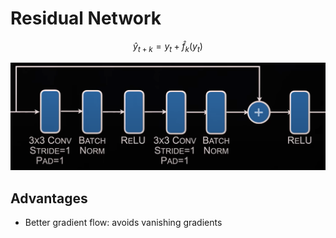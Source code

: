 # Residual Network

$$
\hat y_{t+k} = y_t + \hat f_k(y_t)
$$

![image-20240310004317622](./assets/resnet.png)
## Advantages
- Better gradient flow: avoids vanishing gradients